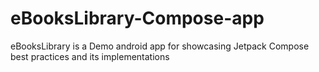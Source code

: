 # eBooksLibrary-Compose-app
eBooksLibrary is a Demo android app for showcasing Jetpack Compose best practices and its implementations
